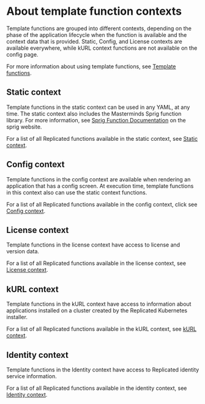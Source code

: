 # About template function contexts

Template functions are grouped into different contexts, depending on the phase of the application lifecycle when the function is available and the context data that is provided.
Static, Config, and License contexts are available everywhere, while kURL context functions are not available on the config page.

For more information about using template functions, see [Template functions](../vendor/packaging-template-functions).

## Static context
Template functions in the static context can be used in any YAML, at any time.
The static context also includes the Masterminds Sprig function library. For more information, see [Sprig Function Documentation](http://masterminds.github.io/sprig/) on the sprig website.

For a list of all Replicated functions available in the static context, see [Static context](template-functions-static-context).

## Config context
Template functions in the config context are available when rendering an application that has a config screen.
At execution time, template functions in this context also can use the static context functions.

For a list of all Replicated functions available in the config context, click see [Config context](template-functions-config-context).

## License context
Template functions in the license context have access to license and version data.

For a list of all Replicated functions available in the license context, see [License context](template-functions-license-context).

## kURL context
Template functions in the kURL context have access to information about applications installed on a cluster created by the Replicated Kubernetes installer.

For a list of all Replicated functions available in the kURL context, see [kURL context](template-functions-kurl-context).

## Identity context
Template functions in the Identity context have access to Replicated identity service information.

For a list of all Replicated functions available in the identity context, see [Identity context](template-functions-identity-context).
